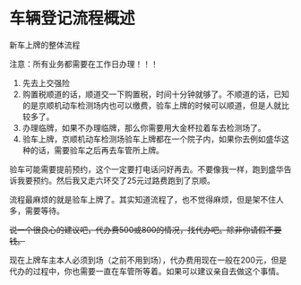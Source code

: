 # 车辆登记流程概述

新车上牌的整体流程

注意：所有业务都需要在工作日办理！！！

1. 先去上交强险
2. 购置税顺道的话，顺道交一下购置税，时间十分钟就够了。不顺道的话，已知的是京顺机动车检测场内也可以缴费，验车上牌的时候可以顺道，但是人就比较多了。
3. 办理临牌，如果不办理临牌，那么你需要用大金杯拉着车去检测场了。
4. 验车上牌，京顺机动车检测场验车上牌都在一个院子内，如果你去例如盛华这种的话，需要验车之后再去车管所上牌。

验车可能需要提前预约，这个一定要打电话问好再去。不要像我一样，跑到盛华告诉我要预约。然后我又走六环交了25元过路费跑到了京顺。

流程最麻烦的就是验车上牌了。其实知道流程了，也不觉得麻烦，但是架不住人多，需要等待。

~~说一个很良心的建议吧，代办费500或800的情况，找代办吧。除非你请假不要钱。~~

现在上牌车主本人必须到场（之前不用到场），代办费用现在一般在200元，但是代办的过程中，你也需要一直在车管所等着。如果可以建议亲自去做这个事情。